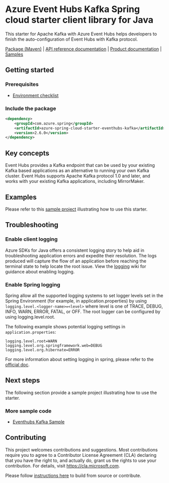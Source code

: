 # Azure Event Hubs Kafka Spring cloud starter client library for Java
This starter for Apache Kafka with Azure Event Hubs helps developers to finish the auto-configuration of Event Hubs with Kafka protocol.  

[Package (Maven)][package] | [API reference documentation][refdocs] | [Product documentation][docs] | [Samples][sample]

## Getting started

### Prerequisites
- [Environment checklist][environment_checklist]

### Include the package
[//]: # ({x-version-update-start;com.azure.spring:azure-spring-cloud-starter-eventhubs-kafka;current})
```xml
<dependency>
    <groupId>com.azure.spring</groupId>
    <artifactId>azure-spring-cloud-starter-eventhubs-kafka</artifactId>
    <version>2.6.0</version>
</dependency>
```
[//]: # ({x-version-update-end})

## Key concepts
Event Hubs provides a Kafka endpoint that can be used by your existing Kafka based applications as an alternative to running your own Kafka cluster. Event Hubs supports Apache Kafka protocol 1.0 and later, and works with your existing Kafka applications, including MirrorMaker.

## Examples
Please refer to this [sample project][sample] illustrating how to use this starter.

## Troubleshooting
### Enable client logging
Azure SDKs for Java offers a consistent logging story to help aid in troubleshooting application errors and expedite their resolution. The logs produced will capture the flow of an application before reaching the terminal state to help locate the root issue. View the [logging][logging] wiki for guidance about enabling logging.

### Enable Spring logging
Spring allow all the supported logging systems to set logger levels set in the Spring Environment (for example, in application.properties) by using `logging.level.<logger-name>=<level>` where level is one of TRACE, DEBUG, INFO, WARN, ERROR, FATAL, or OFF. The root logger can be configured by using logging.level.root.

The following example shows potential logging settings in `application.properties`:

```properties
logging.level.root=WARN
logging.level.org.springframework.web=DEBUG
logging.level.org.hibernate=ERROR
```

For more information about setting logging in spring, please refer to the [official doc][logging_doc].
 

## Next steps

The following section provide a sample project illustrating how to use the starter.
### More sample code
- [Eventhubs Kafka Sample][sample]

## Contributing
This project welcomes contributions and suggestions.  Most contributions require you to agree to a Contributor License Agreement (CLA) declaring that you have the right to, and actually do, grant us the rights to use your contribution. For details, visit https://cla.microsoft.com.

Please follow [instructions here][contributing_md] to build from source or contribute.

<!-- Link -->
[package]: https://mvnrepository.com/artifact/com.microsoft.azure/spring-cloud-starter-azure-eventhubs-kafka
[refdocs]: https://azure.github.io/azure-sdk-for-java/springcloud.html#azure-spring-cloud-autoconfigure
[docs]: https://docs.microsoft.com/azure/developer/java/spring-framework/configure-spring-cloud-stream-binder-java-app-kafka-azure-event-hub
[sample]: https://github.com/Azure/azure-sdk-for-java/tree/master/sdk/spring/azure-spring-boot-samples/azure-spring-cloud-sample-eventhubs-kafka
[logging]: https://github.com/Azure/azure-sdk-for-java/wiki/Logging-with-Azure-SDK#use-logback-logging-framework-in-a-spring-boot-application
[logging_doc]: https://docs.spring.io/spring-boot/docs/current/reference/html/features.html#boot-features-logging
[contributing_md]: https://github.com/Azure/azure-sdk-for-java/tree/master/sdk/spring/CONTRIBUTING.md
[environment_checklist]: https://github.com/Azure/azure-sdk-for-java/blob/master/sdk/spring/ENVIRONMENT_CHECKLIST.md#ready-to-run-checklist


